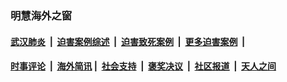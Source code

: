 
### 明慧海外之窗

####  [武汉肺炎](indexes/365.md?t=05182001) &nbsp;|&nbsp;  [迫害案例综述](indexes/328.md?t=05182001) &nbsp;|&nbsp; [迫害致死案例](indexes/277.md?t=05182001)  &nbsp;|&nbsp; [更多迫害案例](indexes/81.md?t=05182001)  &nbsp;|&nbsp; 
####  [时事评论](indexes/19.md?t=05182001) &nbsp;|&nbsp; [海外简讯](indexes/245.md?t=05182001)&nbsp;|&nbsp;  [社会支持](indexes/140.md?t=05182001) &nbsp;|&nbsp; [褒奖决议](indexes/282.md?t=05182001) &nbsp;|&nbsp; [社区报道](indexes/91.md?t=05182001)  &nbsp;|&nbsp; [天人之间](indexes/78.md?t=05182001) 

